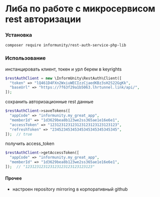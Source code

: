 # Либа по работе с микросервисом rest авторизации

### Установка
```bash 
composer require informunity/rest-auth-service-php-lib
```
### Использование

инстанцировать клиент, токен и урл берем в keyrights
```php
$restAuthClient = new \InformUnity\RestAuth\Client([
  "token" => "lQ461D4FXn2WxiuWECIzzCjaedKBz3sH2S22GgKk",
  "baseUrl" => "https://7f63f29a1b5063.lhrtunnel.link/api/",
]);
```

сохранить авторизационные rest данные
```php
$restAuthClient->saveTokens([
  "appCode" => "informunity.my_great_app",
  "memberId" => "1d3629bea8b123we2ss365ae1e16e6e1",
  "accessToken" => "123123123123123123123123123123",
  "refreshToken" => "23452345345345345345345345345",
]);  // true
```

получить access_token
```php
$restAuthClient->getAccessToken([
  "appCode" => "informunity.my_great_app",
  "memberId" => "1d3629bea8b123we2ss365ae1e16e6e1",
]);  // "123123123123123123123123123123"
```

#### Прочее
+ настроен repository mirroring в корпоративный github
